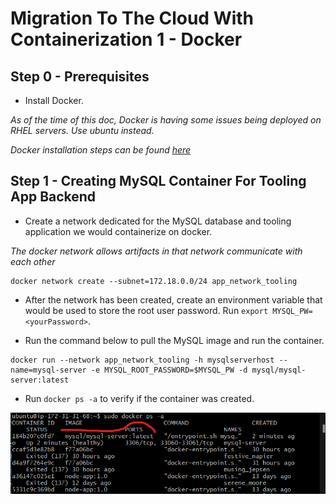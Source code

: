 # Migration To The Cloud With Containerization 1 - Docker

**Step 0 - Prerequisites**
---

- Install Docker.

*As of the time of this doc, Docker is having some issues being deployed on RHEL servers. Use ubuntu instead.*

*Docker installation steps can be found [here](https://docs.docker.com/engine/install/ubuntu/)*

**Step 1 - Creating MySQL Container For Tooling App Backend**
---

- Create a network dedicated for the MySQL database and tooling application we would containerize on docker.

*The docker network allows artifacts in that network communicate with each other*

```
docker network create --subnet=172.18.0.0/24 app_network_tooling
```

- After the network has been created, create an environment variable that would be used to store the root user password. Run `export MYSQL_PW=<yourPassword>`.

- Run the command below to pull the MySQL image and run the container.

```
docker run --network app_network_tooling -h mysqlserverhost --name=mysql-server -e MYSQL_ROOT_PASSWORD=$MYSQL_PW -d mysql/mysql-server:latest
```

- Run `docker ps -a` to verify if the container was created.

![Container Created](images/dpsa.png)